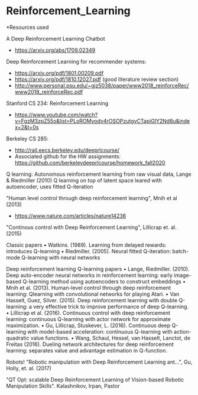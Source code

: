 # Reinforcement_Learning

*Resources used 


A Deep Reinforcement Learning Chatbot 

- https://arxiv.org/abs/1709.02349


Deep Reinforcement Learning for recommender systems:
- https://arxiv.org/pdf/1801.00209.pdf
- https://arxiv.org/pdf/1810.12027.pdf (good literature review section)
- http://www.personal.psu.edu/~gjz5038/paper/www2018_reinforceRec/www2018_reinforceRec.pdf


Stanford CS 234: Reinforcement Learning

- https://www.youtube.com/watch?v=FgzM3zpZ55o&list=PLoROMvodv4rOSOPzutgyCTapiGlY2Nd8u&index=2&t=0s




Berkeley CS 285:

- http://rail.eecs.berkeley.edu/deeprlcourse/
- Associated github for the HW assignments: https://github.com/berkeleydeeprlcourse/homework_fall2020


Q learning:
Autonomous reinforcement learning from raw visual data, Lange & Riedmiller (2010)
 Q learning on top of latent space leared with autoencoder, uses fitted Q-iteration

"Human level control through deep reinforcement learning", Mnih et al (2013)
- https://www.nature.com/articles/nature14236

"Continous control with Deep Reinforcement Learning", Lillicrap et. al. (2015)

Classic papers
• Watkins. (1989). Learning from delayed rewards: introduces Q-learning
• Riedmiller. (2005). Neural fitted Q-iteration: batch-mode Q-learning with neural
networks

Deep reinforcement learning Q-learning papers
• Lange, Riedmiller. (2010). Deep auto-encoder neural networks in reinforcement
learning: early image-based Q-learning method using autoencoders to construct
embeddings
• Mnih et al. (2013). Human-level control through deep reinforcement learning: Qlearning with convolutional networks for playing Atari.
• Van Hasselt, Guez, Silver. (2015). Deep reinforcement learning with double Q-learning:
a very effective trick to improve performance of deep Q-learning.
• Lillicrap et al. (2016). Continuous control with deep reinforcement learning:
continuous Q-learning with actor network for approximate maximization.
• Gu, Lillicrap, Stuskever, L. (2016). Continuous deep Q-learning with model-based
acceleration: continuous Q-learning with action-quadratic value functions.
• Wang, Schaul, Hessel, van Hasselt, Lanctot, de Freitas (2016). Dueling network
architectures for deep reinforcement learning: separates value and advantage
estimation in Q-function.

Robots!
"Robotic manipulation with Deep Reinforcement Learning ant...", Gu, Holly, et. al. (2017)

"QT Opt: scalable Deep Reinforcement Learning of Vision-based Robotic Manipulation Skills".  Kalashnikov, Irpan, Pastor
